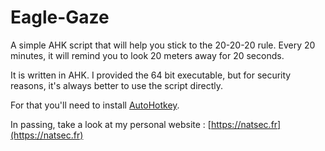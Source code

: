 # Eagle-Gaze
A simple AHK script that will help you stick to the 20-20-20 rule.
Every 20 minutes, it will remind you to look 20 meters away for 20 seconds.

It is written in AHK. I provided the 64 bit executable, but for security reasons, it's always better to use the script directly.

For that you'll need to install [AutoHotkey](https://autohotkey.com).


In passing, take a look at my personal website : [https://natsec.fr](https://natsec.fr)
